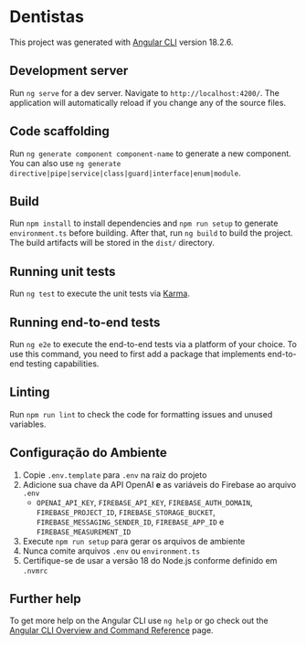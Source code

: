 # Dentistas

This project was generated with [Angular CLI](https://github.com/angular/angular-cli) version 18.2.6.

## Development server

Run `ng serve` for a dev server. Navigate to `http://localhost:4200/`. The application will automatically reload if you change any of the source files.

## Code scaffolding

Run `ng generate component component-name` to generate a new component. You can also use `ng generate directive|pipe|service|class|guard|interface|enum|module`.

## Build

Run `npm install` to install dependencies and `npm run setup` to generate
`environment.ts` before building. After that, run `ng build` to build the
project. The build artifacts will be stored in the `dist/` directory.

## Running unit tests

Run `ng test` to execute the unit tests via [Karma](https://karma-runner.github.io).

## Running end-to-end tests

Run `ng e2e` to execute the end-to-end tests via a platform of your choice. To use this command, you need to first add a package that implements end-to-end testing capabilities.

## Linting

Run `npm run lint` to check the code for formatting issues and unused variables.
<!-- Sessao de lint adicionada ao README -->

## Configuração do Ambiente

1. Copie `.env.template` para `.env` na raiz do projeto
2. Adicione sua chave da API OpenAI **e** as variáveis do Firebase ao arquivo `.env`
   - `OPENAI_API_KEY`, `FIREBASE_API_KEY`, `FIREBASE_AUTH_DOMAIN`, `FIREBASE_PROJECT_ID`, `FIREBASE_STORAGE_BUCKET`, `FIREBASE_MESSAGING_SENDER_ID`, `FIREBASE_APP_ID` e `FIREBASE_MEASUREMENT_ID`
3. Execute `npm run setup` para gerar os arquivos de ambiente
4. Nunca comite arquivos `.env` ou `environment.ts`
5. Certifique-se de usar a versão 18 do Node.js conforme definido em `.nvmrc`
<!-- Adicionada instrução sobre a versão do Node -->

## Further help

To get more help on the Angular CLI use `ng help` or go check out the [Angular CLI Overview and Command Reference](https://angular.dev/tools/cli) page.
